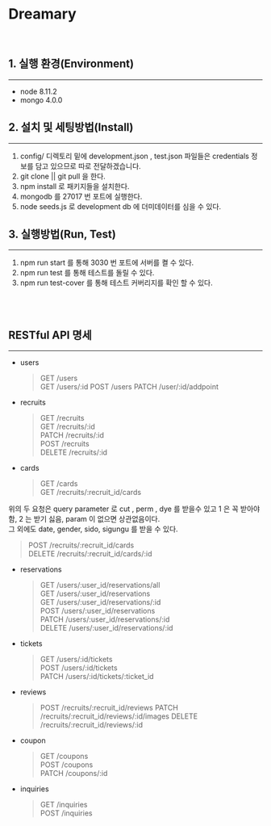 # Dreamary

<br>

## 1. 실행 환경(Environment)

---

- node 8.11.2
- mongo 4.0.0

## 2. 설치 및 세팅방법(Install)

---

1. config/ 디렉토리 밑에 development.json , test.json 파일들은 credentials 정보를 담고 있으므로 따로 전달하겠습니다.
2. git clone || git pull 을 한다.
3. npm install 로 패키지들을 설치한다.
4. mongodb 를 27017 번 포트에 실행한다.
5. node seeds.js 로 development db 에 더미데이터를 심을 수 있다.

## 3. 실행방법(Run, Test)

---

1. npm run start 를 통해 3030 번 포트에 서버를 켤 수 있다.
2. npm run test 를 통해 테스트를 돌릴 수 있다.
3. npm run test-cover 를 통해 테스트 커버리지를 확인 할 수 있다.

<br><br>

## RESTful API 명세

---

- users

  > GET /users <br>
  > GET /users/:id
  > POST /users
  > PATCH /user/:id/addpoint

- recruits

  > GET /recruits <br>
  > GET /recruits/:id <br>
  > PATCH /recruits/:id <br>
  > POST /recruits <br>
  > DELETE /recruits/:id

- cards

  > GET /cards <br>
  > GET /recruits/:recruit_id/cards <br>

위의 두 요청은 query parameter 로 cut , perm , dye 를 받을수 있고 1 은 꼭 받아야 함, 2 는 받기 싫음, param 이 없으면 상관없음이다.<br>
그 외에도 date, gender, sido, sigungu 를 받을 수 있다.

> POST /recruits/:recruit_id/cards <br>
> DELETE /recruits/:recruit_id/cards/:id

- reservations

  > GET /users/:user_id/reservations/all <br>
  > GET /users/:user_id/reservations <br>
  > GET /users/:user_id/reservations/:id <br>
  > POST /users/:user_id/reservations <br>
  > PATCH /users/:user_id/reservations/:id <br>
  > DELETE /users/:user_id/reservations/:id

- tickets

  > GET /users/:id/tickets <br>
  > POST /users/:id/tickets <br>
  > PATCH /users/:id/tickets/:ticket_id

- reviews

  > POST /recruits/:recruit_id/reviews
  > PATCH /recruits/:recruit_id/reviews/:id/images
  > DELETE /recruits/:recruit_id/reviews/:id

- coupon

  > GET /coupons <br>
  > POST /coupons <br>
  > PATCH /coupons/:id <br>

- inquiries
  > GET /inquiries <br>
  > POST /inquiries
